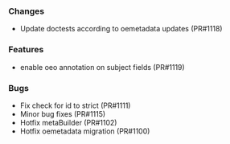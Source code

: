 ### Changes

- Update doctests according to oemetadata updates (PR#1118)

### Features

- enable oeo annotation on subject fields (PR#1119)

### Bugs

 - Fix check for id to strict (PR#1111)
 - Minor bug fixes (PR#1115)
 - Hotfix metaBuilder (PR#1102)
 - Hotfix oemetadata migration (PR#1100)